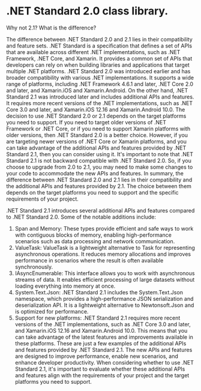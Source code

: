 ﻿# .NET Standard 2.0 class library. 

Why not 2.1? What is the difference?

The difference between .NET Standard 2.0 and 2.1 lies in their compatibility and feature sets.
.NET Standard is a specification that defines a set of APIs that are available across different .NET implementations, such as .NET Framework, .NET Core, and Xamarin. It provides a common set of APIs that developers can rely on when building libraries and applications that target multiple .NET platforms.
.NET Standard 2.0 was introduced earlier and has broader compatibility with various .NET implementations. It supports a wide range of platforms, including .NET Framework 4.6.1 and later, .NET Core 2.0 and later, and Xamarin.iOS and Xamarin.Android.
On the other hand, .NET Standard 2.1 was introduced later and includes additional APIs and features. It requires more recent versions of the .NET implementations, such as .NET Core 3.0 and later, and Xamarin.iOS 12.16 and Xamarin.Android 10.0.
The decision to use .NET Standard 2.0 or 2.1 depends on the target platforms you need to support. If you need to target older versions of .NET Framework or .NET Core, or if you need to support Xamarin platforms with older versions, then .NET Standard 2.0 is a better choice. However, if you are targeting newer versions of .NET Core or Xamarin platforms, and you can take advantage of the additional APIs and features provided by .NET Standard 2.1, then you can consider using it.
It's important to note that .NET Standard 2.1 is not backward compatible with .NET Standard 2.0. So, if you choose to upgrade from 2.0 to 2.1, you may need to make some changes to your code to accommodate the new APIs and features.
In summary, the difference between .NET Standard 2.0 and 2.1 lies in their compatibility and the additional APIs and features provided by 2.1. The choice between them depends on the target platforms you need to support and the specific requirements of your project.


.NET Standard 2.1 introduces several additional APIs and features compared to .NET Standard 2.0. Some of the notable additions include:
1.	Span<T> and Memory<T>: These types provide efficient and safe ways to work with contiguous blocks of memory, enabling high-performance scenarios such as data processing and network communication.
2.	ValueTask: ValueTask is a lightweight alternative to Task for representing asynchronous operations. It reduces memory allocations and improves performance in scenarios where the result is often available synchronously.
3.	IAsyncEnumerable<T>: This interface allows you to work with asynchronous streams of data. It enables efficient processing of large datasets without loading everything into memory at once.
4.	System.Text.Json: .NET Standard 2.1 includes the System.Text.Json namespace, which provides a high-performance JSON serialization and deserialization API. It is a lightweight alternative to Newtonsoft.Json and is optimized for performance.
5.	Support for new platforms: .NET Standard 2.1 requires more recent versions of the .NET implementations, such as .NET Core 3.0 and later, and Xamarin.iOS 12.16 and Xamarin.Android 10.0. This means that you can take advantage of the latest features and improvements available in these platforms.
These are just a few examples of the additional APIs and features provided by .NET Standard 2.1. The new APIs and features are designed to improve performance, enable new scenarios, and enhance developer productivity. When considering whether to use .NET Standard 2.1, it's important to evaluate whether these additional APIs and features align with the requirements of your project and the target platforms you need to support.
